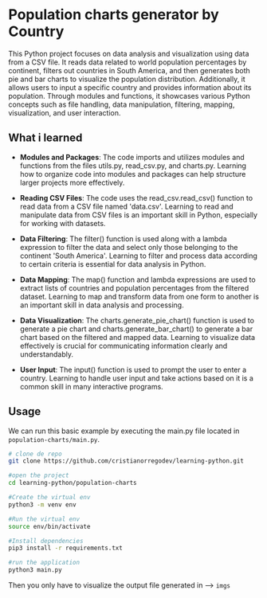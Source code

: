 # Population charts generator by Country

This Python project focuses on data analysis and visualization using data from a CSV file. It reads data related to world population percentages by continent, filters out countries in South America, and then generates both pie and bar charts to visualize the population distribution. Additionally, it allows users to input a specific country and provides information about its population. Through modules and functions, it showcases various Python concepts such as file handling, data manipulation, filtering, mapping, visualization, and user interaction.

## What i learned

-   **Modules and Packages**: The code imports and utilizes modules and functions from the files utils.py, read_csv.py, and charts.py. Learning how to organize code into modules and packages can help structure larger projects more effectively.

-   **Reading CSV Files**: The code uses the read_csv.read_csv() function to read data from a CSV file named 'data.csv'. Learning to read and manipulate data from CSV files is an important skill in Python, especially for working with datasets.

-   **Data Filtering**: The filter() function is used along with a lambda expression to filter the data and select only those belonging to the continent 'South America'. Learning to filter and process data according to certain criteria is essential for data analysis in Python.

-   **Data Mapping**: The map() function and lambda expressions are used to extract lists of countries and population percentages from the filtered dataset. Learning to map and transform data from one form to another is an important skill in data analysis and processing.

-   **Data Visualization**: The charts.generate_pie_chart() function is used to generate a pie chart and charts.generate_bar_chart() to generate a bar chart based on the filtered and mapped data. Learning to visualize data effectively is crucial for communicating information clearly and understandably.

-   **User Input**: The input() function is used to prompt the user to enter a country. Learning to handle user input and take actions based on it is a common skill in many interactive programs.

## Usage

We can run this basic example by executing the main.py file located in `population-charts/main.py`.

```sh
# clone de repo
git clone https://github.com/cristianorregodev/learning-python.git

#open the project
cd learning-python/population-charts

#Create the virtual env
python3 -m venv env

#Run the virtual env
source env/bin/activate

#Install dependencies
pip3 install -r requirements.txt

#run the application
python3 main.py

```

Then you only have to visualize the output file generated in --> `imgs`
